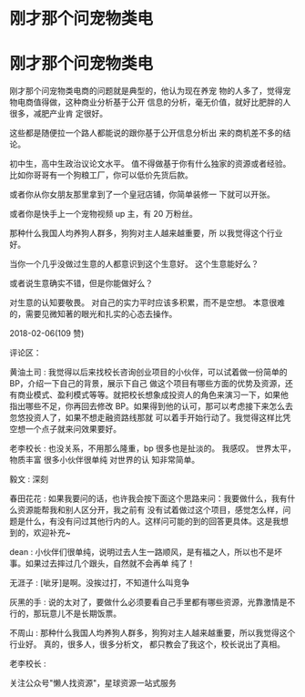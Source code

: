 # 刚才那个问宠物类电

# 刚才那个问宠物类电

刚才那个问宠物类电商的问题就是典型的，他认为现在养宠 物的人多了，觉得宠物电商值得做，这种商业分析基于公开 信息的分析，毫无价值，就好比肥胖的人很多，减肥产业肯 定很好。

这些都是随便拉一个路人都能说的跟你基于公开信息分析出 来的商机差不多的结论。

初中生，高中生政治议论文水平。 值不得做基于你有什么独家的资源或者经验。 比如你哥哥有一个狗粮工厂，你可以低价先货后款。

或者你从你女朋友那里拿到了一个皇冠店铺，你简单装修一 下就可以开张。

或者你是快手上一个宠物视频 up 主，有 20 万粉丝。

那种什么我国人均养狗人群多，狗狗对主人越来越重要，所 以我觉得这个行业好。

当你一个几乎没做过生意的人都意识到这个生意好。 这个生意能好么？

或者说生意确实不错，但是你能做好么？

对生意的认知要敬畏。 对自己的实力平时应该多积累，而不是空想。 本意很难的，需要见微知著的眼光和扎实的心态去操作。

2018-02-06(109 赞)

评论区：

黄油土司 : 我觉得以后来找校长咨询创业项目的小伙伴，可以试着做一份简单的 BP，介绍一下自己的背景，展示下自己 做这个项目有哪些方面的优势及资源，还有商业模式、盈利模式等等。就把校长想象成投资人的角色来演习一下，如果他 指出哪些不足，你再回去修改 BP。如果得到他的认可，那可以考虑接下来怎么去忽悠投资人了，如果不想走融资路线那就 可以着手开始行动了。我觉得这样比凭空想一个点子就来问效果要好。

老李校长 : 也没关系，不用那么隆重，bp 很多也是扯淡的。 我感叹。 世界太平，物质丰富 很多小伙伴很单纯 对世界的认 知非常简单。

毅文 : 深刻

春田花花 : 如果我要问的话，也许我会按下面这个思路来问：我要做什么，我有什么资源能帮我和别人区分开，我之前有 没有试着做过这个项目，感觉怎么样，问题是什么，有没有问过其他行内的人。这样问可能的到的回答更具体。这是我想 到的，欢迎补充~

dean : 小伙伴们很单纯，说明过去人生一路顺风，是有福之人，所以也不是坏事。如果过去摔过几个跟头，自然就不会再单 纯了！

无涯子 : [呲牙]是啊。没挨过打，不知道什么叫竞争

灰黑的手 : 说的太对了，要做什么必须要看自己手里都有哪些资源，光靠激情是不行的，那玩意儿不是长期饭票。

不周山 : 那种什么我国人均养狗人群多，狗狗对主人越来越重要，所以我觉得这个行业好。 真的，很多人，很多分析文， 都只教会了我这个，校长说出了真相。

老李校长 :

关注公众号"懒人找资源"，星球资源一站式服务